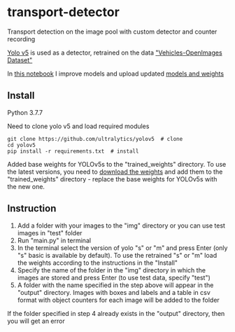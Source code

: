 # transport-detector
Transport detection on the image pool with custom detector and counter recording

<a href="https://github.com/ultralytics/yolov5">Yolo v5</a> is used as a detector, retrained on the data <a href="https://public.roboflow.com/object-detection/vehicles-openimages">"Vehicles-OpenImages Dataset"</a>

In <a href="https://colab.research.google.com/drive/1eij2D9IpWwU6bSCwWpUbtXrDIjw0tL7p?usp=sharing">this notebook</a> I improve models and upload updated <a href='https://drive.google.com/drive/folders/1EdQ-blIAN6rrLDBNpHItF6oj9JyIjqyH?usp=sharing'>models and weights</a>

## Install
Python 3.7.7

Need to clone yolo v5 and load required modules

    git clone https://github.com/ultralytics/yolov5  # clone
    cd yolov5
    pip install -r requirements.txt  # install

Added base weights for YOLOv5s to the "trained_weights" directory. To use the latest versions, you need to <a href='https://drive.google.com/drive/folders/1EdQ-blIAN6rrLDBNpHItF6oj9JyIjqyH?usp=sharing'>download the weights</a> and add them to the "trained_weights" directory - replace the base weights for YOLOv5s with the new one.

## Instruction
1. Add a folder with your images to the "img" directory or you can use test images in "test" folder
2. Run "main.py" in terminal
3. In the terminal select the version of yolo "s" or "m" and press Enter (only "s" basic is available by default). To use the retrained "s" or "m" load the weights according to the instructions in the "Install"
4. Specify the name of the folder in the "img" directory in which the images are stored and press Enter (to use test data, specify "test")
5. A folder with the name specified in the step above will appear in the "output" directory. Images with boxes and labels and a table in csv format with object counters for each image will be added to the folder

If the folder specified in step 4 already exists in the "output" directory, then you will get an error






